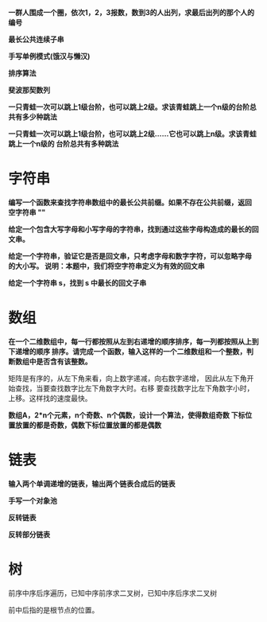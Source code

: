 **一群人围成一个圈，依次1，2，3报数，数到3的人出列，求最后出列的那个人的编号**



 **最长公共连续子串**  



**手写单例模式(饿汉与懒汉)**



**排序算法**



**斐波那契数列** 



**⼀只⻘蛙⼀次可以跳上1级台阶，也可以跳上2级。求该⻘蛙跳上⼀个n级的台阶总共有多少种跳法** 



**⼀只⻘蛙⼀次可以跳上1级台阶，也可以跳上2级……它也可以跳上n级。求该⻘蛙跳上⼀个n级的 台阶总共有多种跳法**

 



# 字符串



**编写⼀个函数来查找字符串数组中的最⻓公共前缀。如果不存在公共前缀，返回 空字符串 ""** 



**给定⼀个包含⼤写字⺟和⼩写字⺟的字符串，找到通过这些字⺟构造成的最⻓的回⽂串。** 



**给定⼀个字符串，验证它是否是回⽂串，只考虑字⺟和数字字符，可以忽略字⺟ 的⼤⼩写。 说明：本题中，我们将空字符串定义为有效的回⽂串** 



**给定⼀个字符串 s，找到 s 中最⻓的回⽂⼦串** 



# 数组



**在⼀个⼆维数组中，每⼀⾏都按照从左到右递增的顺序排序，每⼀列都按照从上到下递增的顺序 排序。请完成⼀个函数，输⼊这样的⼀个⼆维数组和⼀个整数，判断数组中是否含有该整数。** 

矩阵是有序的，从左下⻆来看，向上数字递减，向右数字递增， 因此从左下⻆开始查找，当要查找数字⽐左下⻆数字⼤时。右移 要查找数字⽐左下⻆数字⼩时，上移。这样找的速度最快。 



**数组A，2*n个元素，n个奇数、n个偶数，设计⼀个算法，使得数组奇数 下标位置放置的都是奇数，偶数下标位置放置的都是偶数** 





# 链表

 

**输⼊两个单调递增的链表，输出两个链表合成后的链表** 





**⼿写⼀个对象池**



**反转链表** 



**反转部分链表**



# 树



前序中序后序遍历，已知中序前序求二叉树，已知中序后序求二叉树

前中后指的是根节点的位置。



